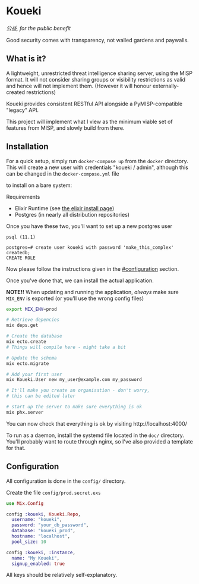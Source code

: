 # Koueki

*公益, for the public benefit*

Good security comes with transparency, not walled gardens and paywalls.

## What is it?

A lightweight, unrestricted threat intelligence sharing server,
using the MISP format. It will not consider sharing groups or
visibility restrictions as valid and hence will not implement them.
(However it will honour externally-created restrictions)

Koueki provides consistent RESTful API alongside a PyMISP-compatible
"legacy" API.

This project will implement what I view as the minimum viable
set of features from MISP, and slowly build from there.

## Installation

For a quick setup, simply run `docker-compose up` from the `docker` directory.
This will create a new user with credentials "koueki / admin", although this can
be changed in the `docker-compose.yml` file

to install on a bare system:

Requirements
- Elixir Runtime (see [the elixir install page](https://elixir-lang.org/install.html))
- Postgres (in nearly all distribution repositories)

Once you have these two, you'll want to set up a new postgres user

```
psql (11.1)

postgres=# create user koueki with password 'make_this_complex' createdb;
CREATE ROLE
```

Now please follow the instructions given in the [#configuration](configuration) section.

Once you've done that, we can install the actual application. 

**NOTE!!** When updating and running the application, *always* make sure
`MIX_ENV` is exported (or you'll use the wrong config files)

```bash
export MIX_ENV=prod

# Retrieve depencies
mix deps.get

# Create the database 
mix ecto.create
# Things will compile here - might take a bit

# Update the schema
mix ecto.migrate

# Add your first user
mix Koueki.User new my_user@example.com my_password

# It'll make you create an organisation - don't worry,
# this can be edited later

# start up the server to make sure everything is ok
mix phx.server
```

You can now check that everything is ok by visiting http://localhost:4000/

To run as a daemon, install the systemd file located in the `doc/` directory. You'll
probably want to route through nginx, so I've also provided a template for that.

## Configuration

All configuration is done in the `config/` directory.

Create the file `config/prod.secret.exs`

```elixir
use Mix.Config

config :koueki, Koueki.Repo,
  username: "koueki",
  password: "your_db_password",
  database: "koueki_prod",
  hostname: "localhost",
  pool_size: 10

config :koueki, :instance,
  name: "My Koueki",
  signup_enabled: true
```

All keys should be relatively self-explanatory.
